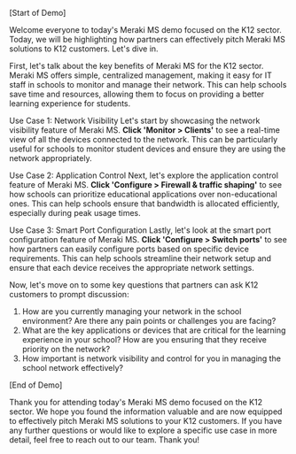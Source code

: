 [Start of Demo]

Welcome everyone to today's Meraki MS demo focused on the K12 sector. Today, we will be highlighting how partners can effectively pitch Meraki MS solutions to K12 customers. Let's dive in.

First, let's talk about the key benefits of Meraki MS for the K12 sector. Meraki MS offers simple, centralized management, making it easy for IT staff in schools to monitor and manage their network. This can help schools save time and resources, allowing them to focus on providing a better learning experience for students.

Use Case 1: Network Visibility
Let's start by showcasing the network visibility feature of Meraki MS. **Click 'Monitor > Clients'** to see a real-time view of all the devices connected to the network. This can be particularly useful for schools to monitor student devices and ensure they are using the network appropriately.

Use Case 2: Application Control
Next, let's explore the application control feature of Meraki MS. **Click 'Configure > Firewall & traffic shaping'** to see how schools can prioritize educational applications over non-educational ones. This can help schools ensure that bandwidth is allocated efficiently, especially during peak usage times.

Use Case 3: Smart Port Configuration
Lastly, let's look at the smart port configuration feature of Meraki MS. **Click 'Configure > Switch ports'** to see how partners can easily configure ports based on specific device requirements. This can help schools streamline their network setup and ensure that each device receives the appropriate network settings.

Now, let's move on to some key questions that partners can ask K12 customers to prompt discussion:

1. How are you currently managing your network in the school environment? Are there any pain points or challenges you are facing?
2. What are the key applications or devices that are critical for the learning experience in your school? How are you ensuring that they receive priority on the network?
3. How important is network visibility and control for you in managing the school network effectively?

[End of Demo]

Thank you for attending today's Meraki MS demo focused on the K12 sector. We hope you found the information valuable and are now equipped to effectively pitch Meraki MS solutions to your K12 customers. If you have any further questions or would like to explore a specific use case in more detail, feel free to reach out to our team. Thank you!